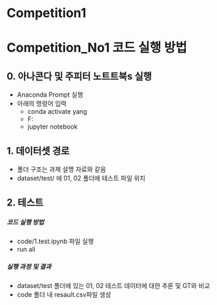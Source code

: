 # Competition1


# Competition_No1 코드 실행 방법

## 0. 아나콘다 및 주피터 노트트북s 실행
- Anaconda Prompt 실행
- 아래의 명령어 입력
	- conda activate yang
	- F:
	- jupyter notebook

## 1. 데이터셋 경로

- 폴더 구조는 과제 설명 자료와 같음
- dataset/test/ 에 01, 02 폴더에 테스트 파일 위치

## 2. 테스트

##### 코드 실행 방법
- code/1.test.ipynb 파일 실행
- run all

##### 실행 과정 및 결과
- dataset/test 폴더에 있는 01, 02 테스트 데이터에 대한 추론 및 GT와 비교
- code 폴더 내 resault.csv파일 생성
